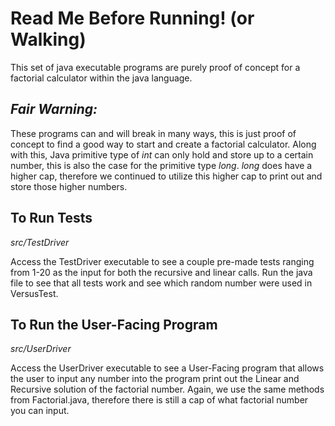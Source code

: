 # Read Me Before Running! (or Walking)

This set of java executable programs are purely proof of concept for a factorial calculator within the java language.

## _Fair Warning:_ 

These programs can and will break in many ways, this is just proof of concept to find a good way to 
start and create a factorial calculator. Along with this, Java primitive type of _int_ can only hold and store up to a 
certain number, this is also the case for the primitive type _long_. _long_ does have a higher cap, therefore we 
continued to utilize this higher cap to print out and store those higher numbers. 

## To Run Tests
_src/TestDriver_

Access the TestDriver executable to see a couple pre-made tests ranging from 1-20 as the input for both the 
recursive and linear calls. Run the java file to see that all tests work and see which random number were used in 
VersusTest.

## To Run the User-Facing Program
_src/UserDriver_

Access the UserDriver executable to see a User-Facing program that allows the user to input any number into the program 
print out the Linear and Recursive solution of the factorial number. Again, we use the same methods from Factorial.java, 
therefore there is still a cap of what factorial number you can input. 